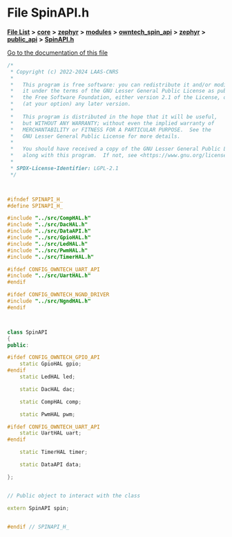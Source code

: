 

# File SpinAPI.h

[**File List**](files.md) **>** [**core**](dir_771164b9325b04f1442f7a3ffa8ecb89.md) **>** [**zephyr**](dir_09002e7ce91f09aeb040dfd1861a47f4.md) **>** [**modules**](dir_6d0fb8ab814c517e7f155fb837e32f72.md) **>** [**owntech\_spin\_api**](dir_87330bcbf7fe698536ea5946c1b90585.md) **>** [**zephyr**](dir_83abe2f3de580445b50d57f614c989e1.md) **>** [**public\_api**](dir_9feddb36ca121fb6172e0f3e47b6ec72.md) **>** [**SpinAPI.h**](SpinAPI_8h.md)

[Go to the documentation of this file](SpinAPI_8h.md)


```C++
/*
 * Copyright (c) 2022-2024 LAAS-CNRS
 *
 *   This program is free software: you can redistribute it and/or modify
 *   it under the terms of the GNU Lesser General Public License as published by
 *   the Free Software Foundation, either version 2.1 of the License, or
 *   (at your option) any later version.
 *
 *   This program is distributed in the hope that it will be useful,
 *   but WITHOUT ANY WARRANTY; without even the implied warranty of
 *   MERCHANTABILITY or FITNESS FOR A PARTICULAR PURPOSE.  See the
 *   GNU Lesser General Public License for more details.
 *
 *   You should have received a copy of the GNU Lesser General Public License
 *   along with this program.  If not, see <https://www.gnu.org/licenses/>.
 *
 * SPDX-License-Identifier: LGPL-2.1
 */



#ifndef SPINAPI_H_
#define SPINAPI_H_

#include "../src/CompHAL.h"
#include "../src/DacHAL.h"
#include "../src/DataAPI.h"
#include "../src/GpioHAL.h"
#include "../src/LedHAL.h"
#include "../src/PwmHAL.h"
#include "../src/TimerHAL.h"

#ifdef CONFIG_OWNTECH_UART_API
#include "../src/UartHAL.h"
#endif

#ifdef CONFIG_OWNTECH_NGND_DRIVER
#include "../src/NgndHAL.h"
#endif



class SpinAPI
{
public:

#ifdef CONFIG_OWNTECH_GPIO_API
    static GpioHAL gpio;
#endif
    static LedHAL led;

    static DacHAL dac;

    static CompHAL comp;

    static PwmHAL pwm;

#ifdef CONFIG_OWNTECH_UART_API
    static UartHAL uart;
#endif

    static TimerHAL timer;

    static DataAPI data;

};


// Public object to interact with the class

extern SpinAPI spin;


#endif // SPINAPI_H_
```


